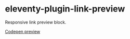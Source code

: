 # eleventy-plugin-link-preview

Responsive link preview block.

[Codepen preview](https://codepen.io/aloskutov/pen/GROKobB)
